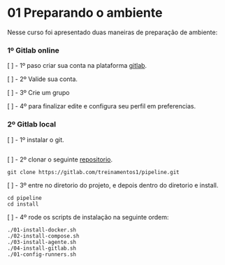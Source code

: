 # 01 Preparando o ambiente

Nesse curso foi apresentado duas maneiras de preparação de ambiente:

### 1º Gitlab online

[ ] - 1º paso criar sua conta na plataforma [gitlab](https://gitlab.com/dashboard/projects).

[ ] - 2º Valide sua conta.

[ ] - 3º Crie um grupo

[ ] - 4º para finalizar edite e configura seu perfil em preferencias.

### 2º Gitlab local

[ ] - 1º instalar o git.
```sudo apt git
```

[ ] - 2º clonar o seguinte [repositorio](https://gitlab.com/treinamentos1/pipeline/-/tree/main/install).
```
git clone https://gitlab.com/treinamentos1/pipeline.git
``` 

[ ] - 3º entre no diretorio do projeto, e depois dentro do diretorio e install.
```
cd pipeline
cd install
``` 
[ ] - 4º rode os scripts de instalação na seguinte ordem:
```
./01-install-docker.sh
./02-install-compose.sh
./03-install-agente.sh
./04-install-gitlab.sh
./01-config-runners.sh

```
